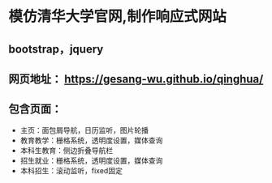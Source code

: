 # 模仿清华大学官网,制作响应式网站
## bootstrap，jquery
## 网页地址： https://gesang-wu.github.io/qinghua/

## 包含页面：
- 主页：面包屑导航，日历监听，图片轮播
- 教育教学：栅格系统，透明度设置，媒体查询
- 本科生教育：侧边折叠导航栏
- 招生就业：栅格系统，透明度设置，媒体查询
- 本科招生：滚动监听，fixed固定
